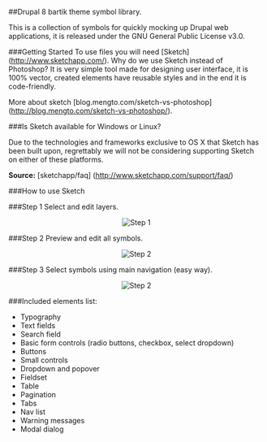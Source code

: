 ##Drupal 8 bartik theme symbol library.

This is a collection of symbols for quickly mocking up Drupal web applications, it is released under the GNU General Public License v3.0.


###Getting Started
To use files you will need [Sketch] (http://www.sketchapp.com/). Why do we use Sketch instead of Photoshop? It is very simple tool made for designing user interface, it is 100% vector, created elements have reusable styles and in the end it is code-friendly. 

More about sketch [blog.mengto.com/sketch-vs-photoshop] (http://blog.mengto.com/sketch-vs-photoshop/).

###Is Sketch available for Windows or Linux? 

Due to the technologies and frameworks exclusive to OS X that Sketch has been built upon, regrettably we will not be considering supporting Sketch on either of these platforms.

__Source:__ [sketchapp/faq] (http://www.sketchapp.com/support/faq/)

###How to use Sketch

###Step 1
Select and edit layers.
<p align="center">
  <img src="https://raw.githubusercontent.com/LastPixelBorn/sketch-drupal-theme-seven/master/assets/Theme%20Seven%20step%201.jpg" alt="Step 1">
</p>

###Step 2
Preview and edit all symbols.
<p align="center">
  <img src="https://raw.githubusercontent.com/LastPixelBorn/sketch-drupal-theme-seven/master/assets/Theme%20Seven%20step%202.jpg" alt="Step 2">
</p>

###Step 3
Select symbols using main navigation (easy way).
<p align="center">
  <img src="https://raw.githubusercontent.com/LastPixelBorn/sketch-drupal-theme-seven/master/assets/Theme%20Seven%20step%203.jpg" alt="Step 2">
</p>

###Included elements list:

- Typography
- Text fields
- Search field
- Basic form controls (radio buttons, checkbox, select dropdown)
- Buttons
- Small controls
- Dropdown and popover
- Fieldset
- Table
- Pagination
- Tabs
- Nav list
- Warning messages
- Modal dialog
